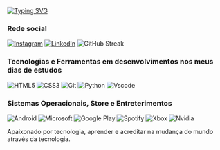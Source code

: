 

[![Typing SVG](https://readme-typing-svg.demolab.com?font=Fira+Code&pause=1000&color=0500BB&random=false&width=435&lines=Ol%C3%A1%2C+Sou+Gustavo+de+Oliveira+;Sou+Estudante!;Analise+e+Desenvolvimento+de+Sistemas)](https://git.io/typing-svg)


### Rede social 
[![Instagram](https://img.shields.io/badge/-Instagram-000?style=for-the-badge&logo=instagram&logoColor=2CA5E0&color:FFF)](https://www.instagram.com/gustavo_woliver/)
[![LinkedIn](https://img.shields.io/badge/Linkedin-000?style=for-the-badge&logo=linkedin&logoColor=2CA5E0)](https://www.linkedin.com/in/gustavo-enoque-1918b5278) 
![GitHub Streak](https://streak-stats.demolab.com?user=Guuhwoliver&theme=blue-green&border_radius=10.6&locale=pt_BR&date_format=M%20j%5B%2C%20Y%5D&mode=weekly&fire=803197&background=55%2C000000%2C3644A2&border=652179&stroke=000219&ring=984086&currStreakNum=93908F&sideNums=6A6A6A&currStreakLabel=FFFFFF&sideLabels=FFF8F8&dates=FFFFFF&excludeDaysLabel=139810)


### Tecnologias e Ferramentas em desenvolvimentos nos meus dias de estudos

![HTML5](https://img.shields.io/badge/HTML5-000?style=for-the-badge&logo=HTML5&logoColor=)
![CSS3](https://img.shields.io/badge/CSS3-000?style=for-the-badge&logo=CSS3&logoColor=2CA5E0)
![Git](https://img.shields.io/badge/GIT-000?style=for-the-badge&logo=GIT&logoColor=)
![Python](https://img.shields.io/badge/PYTHON-000?style=for-the-badge&logo=PYTHON&logoColor=)
![Vscode](https://img.shields.io/badge/Vscode-007ACC?style=for-the-badge&logo=visual-studio-code&logoColor=black)

### Sistemas Operacionais, Store e Entreterimentos

![Android](https://img.shields.io/badge/Android-000?style=for-the-badge&logo=android&logoColor=2CA5E0)
![Microsoft](https://img.shields.io/badge/Windows-000?style=for-the-badge&logo=windows&logoColor=2CA5E0)
![Google Play](https://img.shields.io/badge/Google_Play-414141?style=for-the-badge&logo=google-play&logoColor=black)
![Spotify](https://img.shields.io/badge/Spotify-1ED760?&style=for-the-badge&logo=spotify&logoColor=white)
![Xbox](https://img.shields.io/badge/Xbox-107C10?style=for-the-badge&logo=xbox&logoColor=white)
![Nvidia](https://img.shields.io/badge/NVIDIA-GTX1650-76B900?style=for-the-badge&logo=nvidia&logoColor=white)

Apaixonado por tecnologia, aprender e acreditar na mudança do mundo através da tecnologia.
